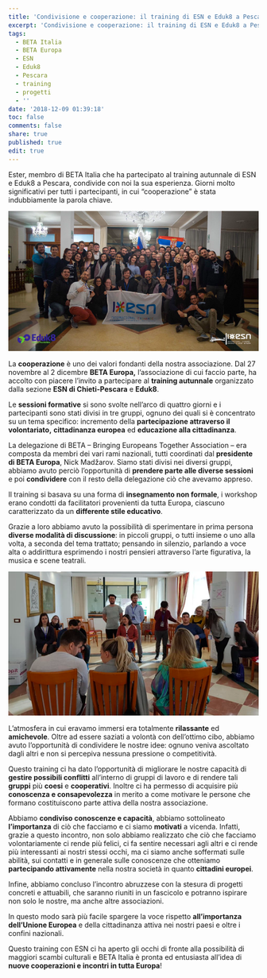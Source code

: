 ```yaml
---
title: 'Condivisione e cooperazione: il training di ESN e Eduk8 a Pescara '
excerpt: 'Condivisione e cooperazione: il training di ESN e Eduk8 a Pescara '
tags:
  - BETA Italia
  - BETA Europa
  - ESN
  - Eduk8
  - Pescara
  - training
  - progetti
  - ''
date: '2018-12-09 01:39:18'
toc: false
comments: false
share: true
published: true
edit: true
---
```

Ester, membro di BETA Italia che ha partecipato al training autunnale di ESN e Eduk8 a Pescara, condivide con noi la sua esperienza. Giorni molto significativi per tutti i partecipanti, in cui “cooperazione” è stata indubbiamente la parola chiave. 

![null](/assets/images/schermata-2018-12-09-alle-13.41.11.png)

La **cooperazione** è uno dei valori fondanti della nostra associazione. Dal 27 novembre al 2 dicembre **BETA Europa,** l’associazione di cui faccio parte, ha accolto con piacere l’invito a partecipare al **training autunnale** organizzato dalla sezione **ESN di Chieti-Pescara** e **Eduk8**. 

Le **sessioni formative** si sono svolte nell’arco di quattro giorni e i partecipanti sono stati divisi in tre gruppi, ognuno dei quali si è concentrato su un tema specifico: incremento della **partecipazione attraverso il volontariato,** **cittadinanza europea** ed **educazione alla cittadinanza**.

La delegazione di BETA – Bringing Europeans Together Association – era composta da membri dei vari rami nazionali, tutti coordinati dal **presidente di BETA Europa**, Nick Madžarov. Siamo stati divisi nei diversi gruppi, abbiamo avuto perciò l’opportunità di **prendere parte alle diverse sessioni** e poi **condividere** con il resto della delegazione ciò che avevamo appreso.

Il training si basava su una forma di **insegnamento non formale**, i workshop erano condotti da facilitatori provenienti da tutta Europa, ciascuno caratterizzato da un **differente stile educativo**. 

Grazie a loro abbiamo avuto la possibilità di sperimentare in prima persona **diverse modalità di discussione**: in piccoli gruppi, o tutti insieme o uno alla volta, a seconda del tema trattato; pensando in silenzio, parlando a voce alta o addirittura esprimendo i nostri pensieri attraverso l’arte figurativa, la musica e scene teatrali.

![null](/assets/images/schermata-2018-12-09-alle-13.48.50.png)

L’atmosfera in cui eravamo immersi era totalmente **rilassante** ed **amichevole**. Oltre ad essere saziati a volontà con dell’ottimo cibo, abbiamo avuto l’opportunità di condividere le nostre idee: ognuno veniva ascoltato dagli altri e non si percepiva nessuna pressione o competitività.

Questo training ci ha dato l’opportunità di migliorare le nostre capacità di **gestire possibili conflitti** all’interno di gruppi di lavoro e di rendere tali **gruppi** più **coesi** e **cooperativi**. Inoltre ci ha permesso di acquisire più **conoscenza e consapevolezza** in merito a come motivare le persone che formano costituiscono parte attiva della nostra associazione.

Abbiamo **condiviso conoscenze e capacità**, abbiamo sottolineato **l’importanza** di ciò che facciamo e ci siamo **motivati** a vicenda. Infatti, grazie a questo incontro, non solo abbiamo realizzato che ciò che facciamo volontariamente ci rende più felici, ci fa sentire necessari agli altri e ci rende più interessanti ai nostri stessi occhi, ma ci siamo anche soffermati sulle abilità, sui contatti e in generale sulle conoscenze che otteniamo **partecipando attivamente** nella nostra società in quanto **cittadini europei**.

Infine, abbiamo concluso l’incontro abruzzese con la stesura di progetti concreti e attuabili, che saranno riuniti in un fascicolo e potranno ispirare non solo le nostre, ma anche altre associazioni. 

In questo modo sarà più facile spargere la voce rispetto **all’importanza dell’Unione Europea** e della cittadinanza attiva nei nostri paesi e oltre i confini nazionali.

Questo training con ESN ci ha aperto gli occhi di fronte alla possibilità di maggiori scambi culturali e BETA Italia è pronta ed entusiasta all’idea di **nuove cooperazioni e incontri in tutta Europa**!
